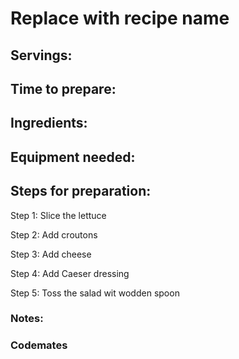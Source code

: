 # Replace with recipe name

## Servings: 

## Time to prepare: 

## Ingredients:


## Equipment needed:


## Steps for preparation:
Step 1: Slice the lettuce

Step 2: Add croutons 

Step 3: Add cheese

Step 4: Add Caeser dressing 

Step 5: Toss the salad wit wodden spoon 


### Notes:



### Codemates #

